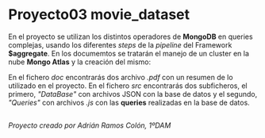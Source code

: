 # Proyecto03 movie_dataset

 
En el proyecto se utilizan los distintos operadores de **MongoDB** en queries complejas, usando los diferentes *steps* de la *pipeline* del Framework **$aggregate**.
En los documemtos se tratarán el manejo de un cluster en la nube **Mongo Atlas** y la creación del mismo:
		 
 En el fichero *doc* encontrarás dos archivo *.pdf* con un resumen de lo utilizado en el proyecto.
 En el fichero *src* encontrarás dos subficheros, el primero, *"DataBase"* con archivos JSON con la base de datos y el segundo, *"Queries"* con  archivos *.js* con las **queries** realizadas en la base de datos.
## 
*Proyecto creado por Adrián Ramos Colón, 1ºDAM*

 
